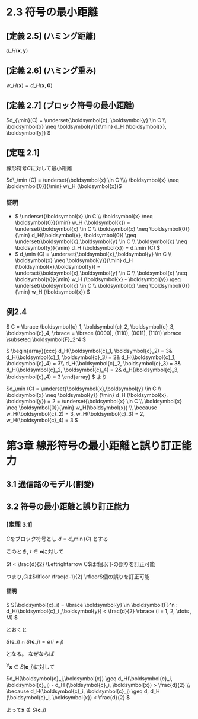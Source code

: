 # 2.3 符号の最小距離
## [定義 2.5] \(ハミング距離)
$d\_H (\boldsymbol{x},\boldsymbol{y})$

## [定義 2.6] \(ハミング重み)
$w\_H (\boldsymbol{x}) = d\_H(\boldsymbol{x},\boldsymbol{0})$

## [定義 2.7] \(ブロック符号の最小距離)
$d\_{\min}(C) =
  \underset{\boldsymbol{x}, \boldsymbol{y} \in C \\\\ \boldsymbol{x} \neq \boldsymbol{y}}{\min}
  d\_H (\boldsymbol{x}, \boldsymbol{y})
$

## [定理 2.1]
線形符号$C$に対して最小距離

$d\_\min (C) =
  \underset{\boldsymbol{x} \in C \\\\ \boldsymbol{x} \neq \boldsymbol{0}}{\min} w\_H (\boldsymbol{x})$

### 証明
- $ \underset{\boldsymbol{x} \in C \\\\ \boldsymbol{x} \neq \boldsymbol{0}}{\min} w\_H (\boldsymbol{x}) =
    \underset{\boldsymbol{x} \in C \\\\ \boldsymbol{x} \neq \boldsymbol{0}}{\min}
    d\_H(\boldsymbol{x}, \boldsymbol{0}) \geq
    \underset{\boldsymbol{x},\boldsymbol{y} \in C \\\\ \boldsymbol{x} \neq \boldsymbol{y}}{\min}
    d\_H (\boldsymbol{x}) = d\_\min (C)
  $
- $ d\_\min (C) = \underset{\boldsymbol{x},\boldsymbol{y} \in C \\\\
    \boldsymbol{x} \neq \boldsymbol{y}}{\min}  d\_H (\boldsymbol{x},\boldsymbol{y}) =
    \underset{\boldsymbol{x},\boldsymbol{y} \in C \\\\
    \boldsymbol{x} \neq \boldsymbol{y}}{\min}  w\_H (\boldsymbol{x} - \boldsymbol{y}) \geq
    \underset{\boldsymbol{x} \in C \\\\ \boldsymbol{x} \neq \boldsymbol{0}}{\min} w\_H (\boldsymbol{x})
  $

## 例2.4
$ C = \lbrace \boldsymbol{c}\_1, \boldsymbol{c}\_2, \boldsymbol{c}\_3, \boldsymbol{c}\_4, \rbrace =
  \lbrace (0000), (1110), (0011), (1101) \rbrace \subseteq \boldsymbol{F}\_2^4
$

$
\begin{array}{ccc}
  d\_H(\boldsymbol{c}\_1, \boldsymbol{c}\_2) = 3&
  d\_H(\boldsymbol{c}\_1, \boldsymbol{c}\_3) = 2&
  d\_H(\boldsymbol{c}\_1, \boldsymbol{c}\_4) = 3\\\\ 
  d\_H(\boldsymbol{c}\_2, \boldsymbol{c}\_3) = 3&
  d\_H(\boldsymbol{c}\_2, \boldsymbol{c}\_4) = 2&
  d\_H(\boldsymbol{c}\_3, \boldsymbol{c}\_4) = 3 
\end{array}
$
より

$d\_\min (C) = \underset{\boldsymbol{x},\boldsymbol{y} \in C \\\\ \boldsymbol{x} \neq \boldsymbol{y}}
 {\min} d\_H (\boldsymbol{x}, \boldsymbol{y}) = 2 = 
 \underset{\boldsymbol{x} \in C \\\\ \boldsymbol{x} \neq \boldsymbol{0}}{\min}
 w\_H(\boldsymbol{x}) \\\\
 \because w\_H(\boldsymbol{c}\_2) = 3, w\_H(\boldsymbol{c}\_3) = 2, w\_H(\boldsymbol{c}\_4) = 3
$

# 第3章 線形符号の最小距離と誤り訂正能力
## 3.1 通信路のモデル(割愛)

## 3.2 符号の最小距離と誤り訂正能力
### [定理 3.1]
$C$をブロック符号とし $d = d\_\min (C)$ とする

このとき, $t \in \boldsymbol{n}$に対して

$t < \frac{d}{2}  \Leftrightarrow C$は$t$個以下の誤りを訂正可能

つまり,$C$は$\lfloor \frac{d-1}{2} \rfloor$個の誤りを訂正可能

#### 証明
$
  S(\boldsymbol{c}\_i) = \lbrace
    \boldsymbol{y} \in \boldsymbol{F}^n : d\_H(\boldsymbol{c}\_i ,\boldsymbol{y}) < \frac{d}{2}
  \rbrace
  (i = 1, 2, \dots , M)
$

とおくと

$S(\boldsymbol{c}\_i) \cap S(\boldsymbol{c}\_j) = \emptyset (i \neq j)$

となる。 なぜならば

${}^\forall \boldsymbol{x} \in S(\boldsymbol{c}\_i)$に対して

$d\_H(\boldsymbol{c}\_j,\boldsymbol{x}) \geq d\_H(\boldsymbol{c}\_i, \boldsymbol{c}\_j) -
d\_H (\boldsymbol{c}_i, \boldsymbol{x}) >
\frac{d}{2}
\\\\ \because d\_H(\boldsymbol{c}\_i, \boldsymbol{c}\_j) \geq d,
d\_H (\boldsymbol{c}_i, \boldsymbol{x}) < \frac{d}{2}
$

よって$\boldsymbol{x} \not\in S(\boldsymbol{c}\_j)$
